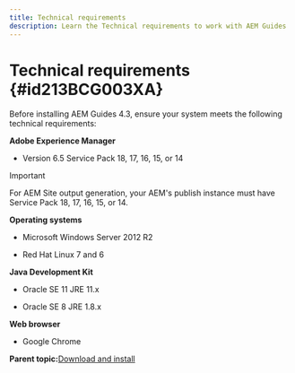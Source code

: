 ```yaml
---
title: Technical requirements
description: Learn the Technical requirements to work with AEM Guides
---
```

# Technical requirements {#id213BCG003XA}

Before installing AEM Guides 4.3, ensure your system meets the following technical requirements:

**Adobe Experience Manager**

-   Version 6.5 Service Pack 18, 17, 16, 15, or 14

>[!IMPORTANT]
>
> For AEM Site output generation, your AEM's publish instance must have Service Pack 18, 17, 16, 15, or 14.

**Operating systems**

-   Microsoft Windows Server 2012 R2

-   Red Hat Linux 7 and 6


**Java Development Kit**

-   Oracle SE 11 JRE 11.x

-   Oracle SE 8 JRE 1.8.x


**Web browser**

-   Google Chrome


**Parent topic:**[Download and install](download-install.md)
